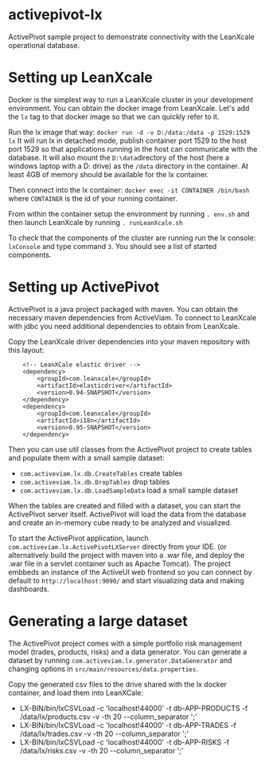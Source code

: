 # activepivot-lx
ActivePivot sample project to demonstrate connectivity with the LeanXcale operational database.

# Setting up LeanXcale
Docker is the simplest way to run a LeanXcale cluster in your development environment. You can obtain the docker image from LeanXcale. Let's add the `lx` tag to that docker image so that we can quickly refer to it.

Run the lx image that way: `docker run -d -v D:/data:/data -p 1529:1529 lx`
It will run lx in detached mode, publish container port 1529 to the host port 1529 so that applications running in the host can communicate with the database. It will also mount the `D:\data`directory of the host (here a windows laptop with a D: drive) as the `/data` directory in the container. At least 4GB of memory should be available for the lx container.

Then connect into the lx container: `docker exec -it CONTAINER /bin/bash` where `CONTAINER` is the id of your running container.

From within the container setup the environment by running `. env.sh` and then launch LeanXcale by running `. runLeanXcale.sh`

To check that the components of the cluster are running run the lx console: `lxConsole` and type command `3`. You should see a list of started components.


# Setting up ActivePivot
ActivePivot is a java project packaged with maven. You can obtain the necessary maven dependencies from ActiveViam. To connect to LeanXcale with jdbc you need additional dependencies to obtain from LeanXcale.

Copy the LeanXcale driver dependencies into your maven repository with this layout:
```
	<!-- LeanXCale elastic driver -->
	<dependency>
		<groupId>com.leanxcale</groupId>
		<artifactId>elasticdriver</artifactId>
		<version>0.94-SNAPSHOT</version>
	</dependency>
	<dependency>
		<groupId>com.leanxcale</groupId>
		<artifactId>i18n</artifactId>
		<version>0.95-SNAPSHOT</version>
	</dependency>
```

Then you can use util classes from the ActivePivot project to create tables and populate them with a small sample dataset:
- `com.activeviam.lx.db.CreateTables` create tables
- `com.activeviam.lx.db.DropTables` drop tables
- `com.activeviam.lx.db.LoadSampleData` load a small sample dataset

When the tables are created and filled with a dataset, you can start the ActivePivot server itself. ActivePivot will load the data from the database and create an in-memory cube ready to be analyzed and visualized.

To start the ActivePivot application, launch `com.activeviam.lx.ActivePivotLXServer` directly from your IDE. (or alternatively build the project with maven into a .war file, and deploy the .war file in a servlet container such as Apache Tomcat). The project embbeds an instance of the ActiveUI web frontend so you can connect by default to `http://localhost:9090/` and start visualizing data and making dashboards.

# Generating a large dataset
The ActivePivot project comes with a simple portfolio risk management model (trades, products, risks) and a data generator. You can generate a dataset by running `com.activeviam.lx.generator.DataGenerator` and changing options in `src/main/resources/data.properties`.

Copy the generated csv files to the drive shared with the lx docker container, and load them into LeanXCale:
- LX-BIN/bin/lxCSVLoad -c 'localhost!44000' -t db-APP-PRODUCTS -f /data/lx/products.csv -v -th 20 --column_separator ';'
- LX-BIN/bin/lxCSVLoad -c 'localhost!44000' -t db-APP-TRADES -f /data/lx/trades.csv -v -th 20 --column_separator ';'
- LX-BIN/bin/lxCSVLoad -c 'localhost!44000' -t db-APP-RISKS -f /data/lx/risks.csv -v -th 20 --column_separator ';'



